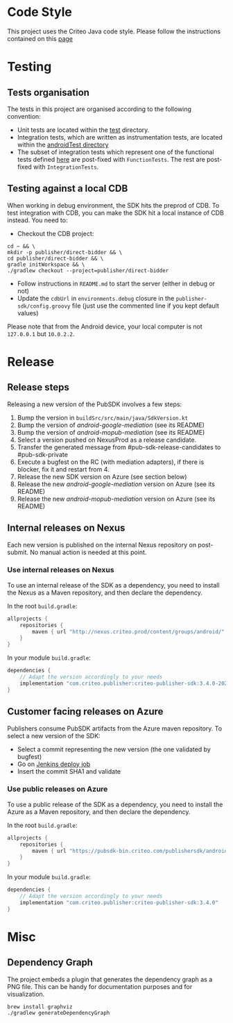 # Code Style
This project uses the Criteo Java code style. Please follow the instructions contained on this [page](https://confluence.criteois.com/pages/viewpage.action?pageId=320439753)

# Testing
## Tests organisation

The tests in this project are organised according to the following convention:
- Unit tests are located within the [test](src/test/) directory.
- Integration tests, which are written as instrumentation tests, are located within the [androidTest directory](src/androidTest)
- The subset of integration tests which represent one of the functional tests defined [here](https://confluence.criteois.com/display/EE/Functional+Tests)
 are post-fixed with `FunctionTests`. The rest are post-fixed with `IntegrationTests`.

## Testing against a local CDB

When working in debug environment, the SDK hits the preprod of CDB. To test integration with CDB,
you can make the SDK hit a local instance of CDB instead. You need to:

- Checkout the CDB project:

```shell
cd ~ && \
mkdir -p publisher/direct-bidder && \
cd publisher/direct-bidder && \
gradle initWorkspace && \
./gradlew checkout --project=publisher/direct-bidder
```

- Follow instructions in `README.md` to start the server (either in debug or not)
- Update the `cdbUrl` in `environments.debug` closure in the `publisher-sdk/config.groovy` file
(just use the commented line if you kept default values)

Please note that from the Android device, your local computer is not `127.0.0.1` but `10.0.2.2`.

# Release
## Release steps
Releasing a new version of the PubSDK involves a few steps:

1. Bump the version in `buildSrc/src/main/java/SdkVersion.kt`
2. Bump the version of _android-google-mediation_ (see its README)
3. Bump the version of _android-mopub-mediation_ (see its README)
4. Select a version pushed on NexusProd as a release candidate.
5. Transfer the generated message from #pub-sdk-release-candidates to #pub-sdk-private
6. Execute a bugfest on the RC (with mediation adapters), if there is blocker, fix it and restart from 4.
7. Release the new SDK version on Azure (see section below)
8. Release the new _android-google-mediation_ version on Azure (see its README)
9. Release the new _android-mopub-mediation_ version on Azure (see its README)

## Internal releases on Nexus
Each new version is published on the internal Nexus repository on post-submit. No manual action is needed
at this point.

### Use internal releases on Nexus

To use an internal release of the SDK as a dependency, you need to install the Nexus as a Maven
repository, and then declare the dependency.

In the root `build.gradle`:
```Groovy
allprojects {
    repositories {
        maven { url "http://nexus.criteo.prod/content/groups/android/" }
    }
}
```

In your module `build.gradle`:
```Groovy
dependencies {
    // Adapt the version accordingly to your needs
    implementation "com.criteo.publisher:criteo-publisher-sdk:3.4.0-20200317.1720"
}
```

## Customer facing releases on Azure

Publishers consume PubSDK artifacts from the Azure maven repository.
To select a new version of the SDK:
- Select a commit representing the new version (the one validated by bugfest)
- Go on [Jenkins deploy job](https://build.crto.in/job/pub-sdk-mochi-prod-deployment/build)
- Insert the commit SHA1 and validate

### Use public releases on Azure

To use a public release of the SDK as a dependency, you need to install the Azure as a Maven
repository, and then declare the dependency.

In the root `build.gradle`:
```Groovy
allprojects {
    repositories {
        maven { url "https://pubsdk-bin.criteo.com/publishersdk/android" }
    }
}
```

In your module `build.gradle`:
```Groovy
dependencies {
    // Adapt the version accordingly to your needs
    implementation "com.criteo.publisher:criteo-publisher-sdk:3.4.0"
}
```


# Misc
## Dependency Graph
The project embeds a plugin that generates the dependency graph as a PNG file. This can be handy for documentation purposes and for visualization.

```
brew install graphviz
./gradlew generateDependencyGraph
```

